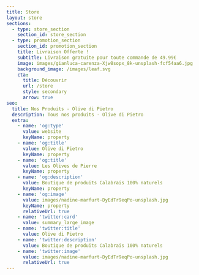 ```yaml
---
title: Store
layout: store
sections:
  - type: store_section
    section_id: store_section
  - type: promotion_section
    section_id: promotion_section
    title: Livraison Offerte !
    subtitle: Livraison gratuite pour toute commande de 49.99€
    image: images/gianluca-carenza-Xjw8sopx_8k-unsplash-fcf54aa6.jpg
    background_image: /images/leaf.svg
    cta:
      title: Découvrir
      url: /store
      style: secondary
      arrow: true
seo:
  title: Nos Produits - Olive di Pietro
  description: Tous nos produits - Olive di Pietro
  extra:
    - name: 'og:type'
      value: website
      keyName: property
    - name: 'og:title'
      value: Olive di Pietro
      keyName: property
    - name: 'og:title'
      value: Les Olives de Pierre
      keyName: property   
    - name: 'og:description'
      value: Boutique de produits Calabrais 100% naturels
      keyName: property
    - name: 'og:image'
      value: images/nadine-marfurt-DyEdTr9eqPo-unsplash.jpg
      keyName: property
      relativeUrl: true
    - name: 'twitter:card'
      value: summary_large_image
    - name: 'twitter:title'
      value: Olive di Pietro
    - name: 'twitter:description'
      value: Boutique de produits Calabrais 100% naturels
    - name: 'twitter:image'
      value: images/nadine-marfurt-DyEdTr9eqPo-unsplash.jpg
      relativeUrl: true
---
```

